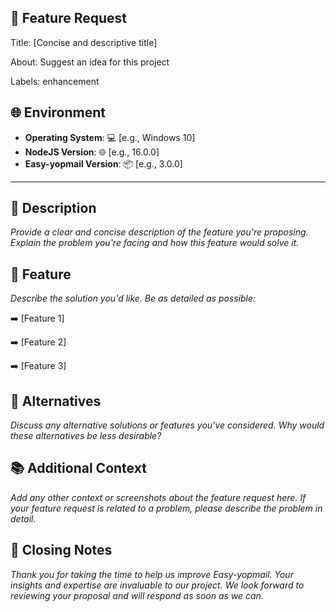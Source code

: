 ## 🌟 Feature Request

Title: [Concise and descriptive title]

About: Suggest an idea for this project

Labels: enhancement

## 🌐 Environment

- **Operating System**: 💻 [e.g., Windows 10]
- **NodeJS Version**: 🌐 [e.g., 16.0.0]
- **Easy-yopmail Version**: 📦 [e.g., 3.0.0]


<hr>

## 📝 Description

_Provide a clear and concise description of the feature you're proposing. Explain the problem you're facing and how this feature would solve it._

## 🚀 Feature

_Describe the solution you'd like. Be as detailed as possible:_

➡️ [Feature 1]

➡️ [Feature 2]

➡️ [Feature 3]

## 🎯 Alternatives

_Discuss any alternative solutions or features you've considered. Why would these alternatives be less desirable?_

## 📚 Additional Context

_Add any other context or screenshots about the feature request here. If your feature request is related to a problem, please describe the problem in detail._

## 🙏 Closing Notes

_Thank you for taking the time to help us improve Easy-yopmail. Your insights and expertise are invaluable to our project. We look forward to reviewing your proposal and will respond as soon as we can._
